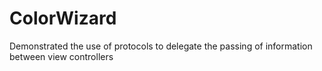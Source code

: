 # ColorWizard
Demonstrated the use of protocols to delegate the passing of information between view controllers
